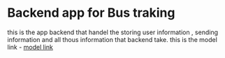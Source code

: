 # Backend app for Bus traking

this is the app backend that handel the storing user information , sending information and all thous information that backend take.
this is the model link 
    - [model link](https://app.eraser.io/workspace/f1ON4mHtom2EBvdusESD)
